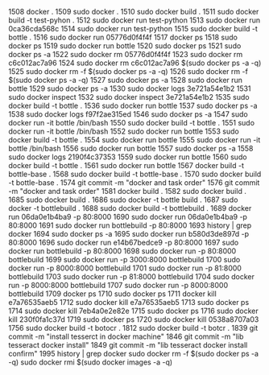 1508  docker .
 1509  sudo docker .
 1510  sudo docker build .
 1511  sudo docker build -t test-pyhon .
 1512  sudo docker run test-python
 1513  sudo docker run 0ca36cda568c
 1514  sudo docker run test-python
 1515  sudo docker build -t bottle .
 1516  sudo docker run 05776d0f4f4f
 1517  docker ps
 1518  sudo docker ps
 1519  sudo docker run bottle
 1520  sudo docker ps
 1521  sudo docker ps -a
 1522  sudo docker rm 05776d0f4f4f
 1523  sudo docker rm c6c012ac7a96
 1524  sudo docker rm c6c012ac7a96 $(sudo docker ps -a -q)
 1525  sudo docker rm -f  $(sudo docker ps -a -q)
 1526  sudo docker rm -f $(sudo docker ps -a -q)
 1527  sudo docker ps -a
 1528  sudo docker run bottle
 1529  sudo docker ps -a
 1530  sudo docker logs 3e721a54e1b2
 1531  sudo docker inspect
 1532  sudo docker inspect 3e721a54e1b2
 1535  sudo docker build -t bottle .
 1536  sudo docker run bottle
 1537  sudo docker ps -a
 1538  sudo docker logs f97f2ae315ed
 1546  sudo docker ps -a
 1547  sudo docker run -it bottle /bin/bash
 1550  sudo docker build -t bottle .
 1551  sudo docker run -it bottle /bin/bash
 1552  sudo docker run bottle
 1553  sudo docker build -t bottle .
 1554  sudo docker run bottle
 1555  sudo docker run -it bottle /bin/bash
 1556  sudo docker run bottle
 1557  sudo docker ps -a
 1558  sudo docker logs 2190f4c37353
 1559  sudo docker run bottle
 1560  sudo docker build -t bottle .
 1561  sudo docker run bottle
 1567  docker build -t bottle-base .
 1568  sudo docker build -t bottle-base .
 1570  sudo docker build -t bottle-base .
 1574  git commit -m "docker and task order"
 1576  git commit -m "docker and task order"
 1581  docker build .
 1582  sudo docker build .
 1685  sudo docker build .
 1686  sudo docker -t bottle build . 
 1687  sudo docker -t bottlebuild . 
 1688  sudo docker build -t bottlebuild . 
 1689  docker run 06da0e1b4ba9 -p 80:8000
 1690  sudo docker run 06da0e1b4ba9 -p 80:8000
 1691  sudo docker run bottlebuild -p 80:8000
 1693  history | grep docker
 1694  sudo docker ps -a
 1695  sudo docker run b580d3de897d -p 80:8000
 1696  sudo docker run e14b67bedce9 -p 80:8000
 1697  sudo docker run bottlebuild -p 80:8000
 1698  sudo docker run -p 80:8000 bottlebuild
 1699  sudo docker run -p 3000:8000 bottlebuild
 1700  sudo docker run -p 8000:8000 bottlebuild
 1701  sudo docker run -p 81:8000 bottlebuild
 1703  sudo docker run -p 81:8000 bottlebuild
 1704  sudo docker run -p 8000:8000 bottlebuild
 1707  sudo docker run -p 8000:8000 bottlebuild
 1709  docker ps
 1710  sudo docker ps
 1711  docker kill e7a76535aeb5
 1712  sudo docker kill e7a76535aeb5
 1713  sudo docker ps
 1714  sudo docker kill 7eb4a0e2e82e
 1715  sudo docker ps
 1716  sudo docker kill 230f0fa1c37d
 1719  sudo docker ps
 1720  sudo docker kill 0538a8707a03
 1756  sudo docker build -t botocr .
 1812  sudo docker build -t botcr .
 1839  git commit -m "install tesserct in docker machine"
 1846  git commit -m "lib tesseract docker install"
 1849  git commit -m "lib tesseract docker install confirm"
 1995  history | grep docker
sudo docker rm -f $(sudo docker ps -a -q)
sudo docker rmi $(sudo docker images -a -q)
